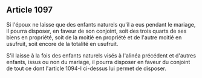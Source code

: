 Article 1097
----
Si l'époux ne laisse que des enfants naturels qu'il a eus pendant le mariage, il
pourra disposer, en faveur de son conjoint, soit des trois quarts de ses biens
en propriété, soit de la moitié en propriété et de l'autre moitié en usufruit,
soit encore de la totalité en usufruit.

S'il laisse à la fois des enfants naturels visés à l'alinéa précédent et
d'autres enfants, issus ou non du mariage, il pourra disposer en faveur du
conjoint de tout ce dont l'article 1094-I ci-dessus lui permet de disposer.

